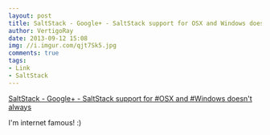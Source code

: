 ```yaml
---
layout: post
title: SaltStack - Google+ - SaltStack support for OSX and Windows doesn't always
author: VertigoRay
date: 2013-09-12 15:08
img: //i.imgur.com/qjt7Sk5.jpg
comments: true
tags:
- Link
- SaltStack
---
```

[SaltStack - Google+ - SaltStack support for #OSX and #Windows doesn't always](https://plus.google.com/112856352920437801867/posts/1hSB3MvGAbk)

I'm internet famous! :)
